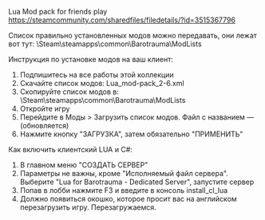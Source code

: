 Lua Mod pack for friends play
  https://steamcommunity.com/sharedfiles/filedetails/?id=3515367796

Список правильно установленных модов можно передавать, они лежат вот тут:
  \Steam\steamapps\common\Barotrauma\ModLists

Инструкция по установке модов на ваш клиент:
1. Подпишитесь на все работы этой коллекции
2. Скачайте список модов: Lua_mod-pack_2-6.xml 
3. Скопируйте список модов в:
\Steam\steamapps\common\Barotrauma\ModLists
4. Откройте игру
5. Перейдите в Моды > Загрузить список модов. Файл с названием — (обновляется)
6. Нажмите кнопку "ЗАГРУЗКА", затем обязательно "ПРИМЕНИТЬ"

Как включить клиентский LUA и C#:
1. В главном меню "СОЗДАТЬ СЕРВЕР"
2. Параметры не важны, кроме "Исполняемый файл сервера". Выберите "Lua for Barotrauma - Dedicated Server", запустите сервер
3. Попав в лобби нажмите F3 и введите в консоль
install_cl_lua
4. Должно появиться окошко, которое просит вас на английском перезагрузить игру. Перезагружаемся.
